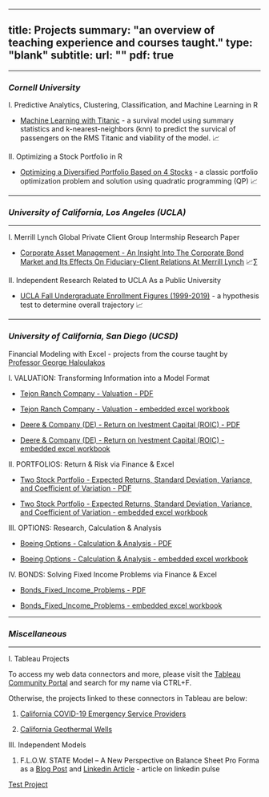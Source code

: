  ---
title: Projects
summary: "an overview of teaching experience and courses taught."
type: "blank"
subtitle: 
url: ""
pdf: true
---
---
### *Cornell University*

I. Predictive Analytics, Clustering, Classification, and Machine Learning in R

* [Machine Learning with Titanic](/projects/post/Titanic_Machine_Learning/) - a survival model using summary statistics and k-nearest-neighbors (knn) to predict the survical of passengers on the RMS Titanic and viability of the model. 📈  <i class="fab fa-r-project" style="font-size:22px"></i>

II. Optimizing a Stock Portfolio in R

* [Optimizing a Diversified Portfolio Based on 4 Stocks](/projects/post/Stock_Portfolio_in_R) - a classic portfolio optimization problem and solution using quadratic programming (QP) 📈  <i class="fab fa-r-project" style="font-size:22px"></i>

---

### *University of California, Los Angeles (UCLA)*

---

I. Merrill Lynch Global Private Client Group Intermship Research Paper 

- [Corporate Asset Management - An Insight Into The Corporate Bond Market and Its Effects On Fiduciary-Client Relations At Merrill Lynch](/projects/post/Corporate_Bonds/) 📈∑

II. Independent Research Related to UCLA As a Public University

- [UCLA Fall Undergraduate Enrollment Figures (1999-2019)](/projects/post/UCLAFallStarts_Trends/) - a hypothesis test to determine overall trajectory 📈  <i class="fab fa-r-project" style="font-size:22px"></i>

---
### *University of California, San Diego (UCSD)*
Financial Modeling with Excel - projects from the course taught by [Professor George Haloulakos](https://extension.ucsd.edu/about-extension/george-a-haloulakos)

I. VALUATION: Transforming Information into a Model Format 

- [Tejon Ranch Company - Valuation - PDF <i class="far fa-file-pdf" style="font-size:26px"> </i>](Tejon_Ranch_Valuation.pdf)

- [Tejon Ranch Company - Valuation - embedded excel workbook <i class="far fa-file-excel" style="font-size:26px"></i>](/projects/post/UCSD_Tejon_Ranch_Co_Valuation/)

- [Deere & Company (DE) - Return on Ivestment Capital (ROIC) - PDF <i class="far fa-file-pdf" style="font-size:26px"> </i>](Deere_&_Company_(DE)_ROIC.pdf)

- [Deere & Company (DE) - Return on Ivestment Capital (ROIC) - embedded excel workbook <i class="far fa-file-excel" style="font-size:26px"></i>](/projects/post/UCSD_Deere_Company_ROIC/) 

II. PORTFOLIOS: Return & Risk via Finance & Excel

- [Two Stock Portfolio - Expected Returns, Standard Deviation, Variance, and Coefficient of Variation - PDF <i class="far fa-file-pdf" style="font-size:26px"> </i>](Two_Stock_Portfolio.pdf)

- [Two Stock Portfolio - Expected Returns, Standard Deviation, Variance, and Coefficient of Variation - embedded excel workbook <i class="far fa-file-excel" style="font-size:26px"></i>](/projects/post/UCSD_Two_Stock_Portfolio/)

III. OPTIONS: Research, Calculation & Analysis

- [Boeing Options - Calculation & Analysis - PDF <i class="far fa-file-pdf" style="font-size:26px"> </i>](Boeing_Options.pdf)

- [Boeing Options - Calculation & Analysis - embedded excel workbook <i class="far fa-file-excel" style="font-size:26px"></i>](/projects/post/UCSD_Boeing_Options)

IV. BONDS: Solving Fixed Income Problems via Finance & Excel

- [Bonds_Fixed_Income_Problems - PDF <i class="far fa-file-pdf" style="font-size:26px"> </i>](Bonds_Fixed_Income_Problems.pdf)

- [Bonds_Fixed_Income_Problems - embedded excel workbook <i class="far fa-file-excel" style="font-size:26px"></i>](/projects/post/UCSD_Bonds_Fixed_Income_Problems)

---
### *Miscellaneous*
---

I. Tableau Projects

To access my web data connectors and more, please visit the [Tableau Community Portal](https://tableau.github.io/webdataconnector/community/) and search for my name via CTRL+F.

Otherwise, the projects linked to these connectors in Tableau are below:

1. [California COVID-19 Emergency Service Providers <i class="fas fa-hospital-symbol" style="font-size:26px"> </i>](/projects/post/COVID_19_CA_EmergencyProviders/) 
 
2. [California Geothermal Wells <i class="fas fa-fire" style="font-size:26px"> </i>](/projects/post/CA_GeothermalWells/)  

III. Independent Models 

1. F.L.O.W. STATE Model – A New Perspective on Balance Sheet Pro Forma as a [Blog Post](/projects/post/FlowStateModel/) and [Linkedin Article](https://www.linkedin.com/pulse/flow-state-model-new-perspective-balance-sheet-pro-forma-leon-shpaner/?trackingId=jWDIwg0KuFt65YH9OOY1vg%3D%3D) - article on linkedin pulse

[Test Project](/projects/post/CryptoCurrency/)








